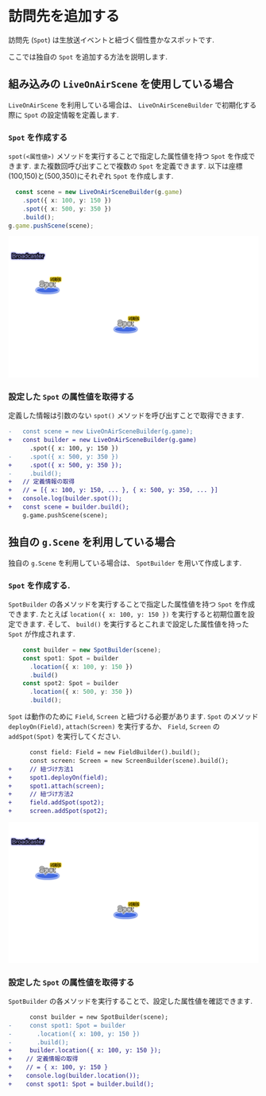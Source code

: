 # 訪問先を追加する

訪問先 (`Spot`) は生放送イベントと紐づく個性豊かなスポットです.

ここでは独自の `Spot` を追加する方法を説明します.

## 組み込みの `LiveOnAirScene` を使用している場合

`LiveOnAirScene` を利用している場合は、 `LiveOnAirSceneBuilder` で初期化する際に `Spot` の設定情報を定義します.

### `Spot` を作成する

`spot(<属性値>)` メソッドを実行することで指定した属性値を持つ `Spot` を作成できます.
また複数回呼び出すことで複数の `Spot` を定義できます.
以下は座標(100,150)と(500,350)にそれぞれ `Spot` を作成します.

```typescript
  const scene = new LiveOnAirSceneBuilder(g.game)
    .spot({ x: 100, y: 150 })
    .spot({ x: 500, y: 350 })
    .build();
g.game.pushScene(scene);
```

![ゲーム画面](add.spot.builtin.1.png)

### 設定した `Spot` の属性値を取得する

定義した情報は引数のない `spot()` メソッドを呼び出すことで取得できます.

```diff typescript
-   const scene = new LiveOnAirSceneBuilder(g.game);
+   const builder = new LiveOnAirSceneBuilder(g.game)
      .spot({ x: 100, y: 150 })
-     .spot({ x: 500, y: 350 })
+     .spot({ x: 500, y: 350 });
-     .build();
+   // 定義情報の取得
+   // = [{ x: 100, y: 150, ... }, { x: 500, y: 350, ... }]
+   console.log(builder.spot());
+   const scene = builder.build();
    g.game.pushScene(scene);
```

## 独自の `g.Scene` を利用している場合

独自の `g.Scene` を利用している場合は、 `SpotBuilder` を用いて作成します.

### `Spot` を作成する.

`SpotBuilder` の各メソッドを実行することで指定した属性値を持つ `Spot` を作成できます.
たとえば `location({ x: 100, y: 150 })` を実行すると初期位置を設定できます.
そして、 `build()` を実行するとこれまで設定した属性値を持った `Spot` が作成されます.

```typescript
    const builder = new SpotBuilder(scene);
    const spot1: Spot = builder
      .location({ x: 100, y: 150 })
      .build()
    const spot2: Spot = builder
      .location({ x: 500, y: 350 })
      .build();
```

`Spot` は動作のために `Field`, `Screen` と紐づける必要があります.
`Spot` のメソッド `deployOn(Field)`, `attach(Screen)` を実行するか、
`Field`, `Screen` の `addSpot(Spot)` を実行してください.

```diff typescript
      const field: Field = new FieldBuilder().build();
      const screen: Screen = new ScreenBuilder(scene).build();
+     // 紐づけ方法1 
+     spot1.deployOn(field);
+     spot1.attach(screen);
+     // 紐づけ方法2
+     field.addSpot(spot2);
+     screen.addSpot(spot2);
```

![ゲーム画面](add.spot.migrate.1.png)

### 設定した `Spot` の属性値を取得する

`SpotBuilder` の各メソッドを実行することで、設定した属性値を確認できます.

```diff typescript
      const builder = new SpotBuilder(scene);
-     const spot1: Spot = builder
-       .location({ x: 100, y: 150 })
-       .build();
+     builder.location({ x: 100, y: 150 });
+    // 定義情報の取得
+    // = { x: 100, y: 150 }
+    console.log(builder.location());
+    const spot1: Spot = builder.build();
```
